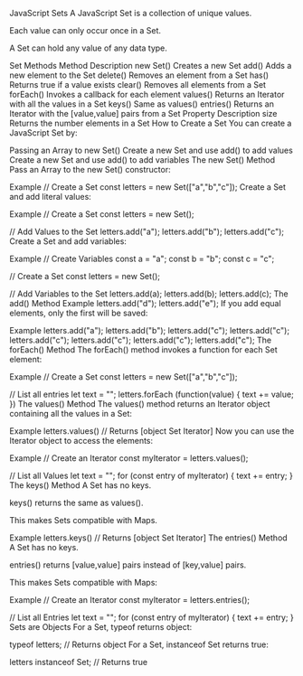 JavaScript Sets
A JavaScript Set is a collection of unique values.

Each value can only occur once in a Set.

A Set can hold any value of any data type.

Set Methods
Method	Description
new Set()	Creates a new Set
add()	Adds a new element to the Set
delete()	Removes an element from a Set
has()	Returns true if a value exists
clear()	Removes all elements from a Set
forEach()	Invokes a callback for each element
values()	Returns an Iterator with all the values in a Set
keys()	Same as values()
entries()	Returns an Iterator with the [value,value] pairs from a Set
Property	Description
size	Returns the number elements in a Set
How to Create a Set
You can create a JavaScript Set by:

Passing an Array to new Set()
Create a new Set and use add() to add values
Create a new Set and use add() to add variables
The new Set() Method
Pass an Array to the new Set() constructor:

Example
// Create a Set
const letters = new Set(["a","b","c"]);
Create a Set and add literal values:

Example
// Create a Set
const letters = new Set();

// Add Values to the Set
letters.add("a");
letters.add("b");
letters.add("c");
Create a Set and add variables:

Example
// Create Variables
const a = "a";
const b = "b";
const c = "c";

// Create a Set
const letters = new Set();

// Add Variables to the Set
letters.add(a);
letters.add(b);
letters.add(c);
The add() Method
Example
letters.add("d");
letters.add("e");
If you add equal elements, only the first will be saved:

Example
letters.add("a");
letters.add("b");
letters.add("c");
letters.add("c");
letters.add("c");
letters.add("c");
letters.add("c");
letters.add("c");
The forEach() Method
The forEach() method invokes a function for each Set element:

Example
// Create a Set
const letters = new Set(["a","b","c"]);

// List all entries
let text = "";
letters.forEach (function(value) {
  text += value;
})
The values() Method
The values() method returns an Iterator object containing all the values in a Set:

Example
letters.values()   // Returns [object Set Iterator]
Now you can use the Iterator object to access the elements:

Example
// Create an Iterator
const myIterator = letters.values();

// List all Values
let text = "";
for (const entry of myIterator) {
  text += entry;
}
The keys() Method
A Set has no keys.

keys() returns the same as values().

This makes Sets compatible with Maps.

Example
letters.keys()   // Returns [object Set Iterator]
The entries() Method
A Set has no keys.

entries() returns [value,value] pairs instead of [key,value] pairs.

This makes Sets compatible with Maps:

Example
// Create an Iterator
const myIterator = letters.entries();

// List all Entries
let text = "";
for (const entry of myIterator) {
  text += entry;
}
Sets are Objects
For a Set, typeof returns object:

typeof letters;      // Returns object
For a Set, instanceof Set returns true:

letters instanceof Set;  // Returns true